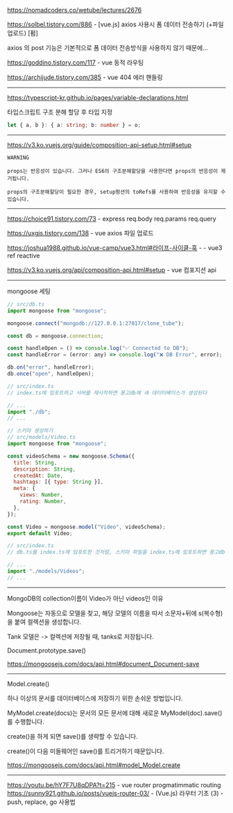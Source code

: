 https://nomadcoders.co/wetube/lectures/2676

https://solbel.tistory.com/886 - [vue.js] axios 사용시 폼 데이터 전송하기 (+파일 업로드) [펌]

axios 의 post 기능은 기본적으로 폼 데이터 전송방식을 사용하지 않기 때문에...

https://goddino.tistory.com/117 - vue 동적 라우팅

https://archijude.tistory.com/385 - vue 404 에러 핸들링

---

https://typescript-kr.github.io/pages/variable-declarations.html

타입스크립트 구조 분해 할당 후 타입 지정

```typescript
let { a, b }: { a: string; b: number } = o;
```

---

https://v3.ko.vuejs.org/guide/composition-api-setup.html#setup

```
WARNING

props는 반응성이 있습니다. 그러나 ES6의 구조분해할당을 사용한다면 props의 반응성이 제거됩니다.

props의 구조분해할당이 필요한 경우, setup펑션의 toRefs를 사용하여 반응성을 유지할 수 있습니다.
```

---

https://choice91.tistory.com/73 - express req.body req.params req.query

https://uxgjs.tistory.com/138 - vue axios 파일 업로드

https://joshua1988.github.io/vue-camp/vue3.html#라이프-사이클-훅 - - vue3 ref reactive

https://v3.ko.vuejs.org/api/composition-api.html#setup - vue 컴포지션 api

---

mongoose 세팅

```javascript
// src/db.ts
import mongoose from "mongoose";

mongoose.connect("mongodb://127.0.0.1:27017/clone_tube");

const db = mongoose.connection;

const handleOpen = () => console.log("✅ Connected to DB");
const handleError = (error: any) => console.log("❌ DB Error", error);

db.on("error", handleError);
db.once("open", handleOpen);
```

```javascript
// src/index.ts
// index.ts에 임포트하고 서버를 재시작하면 몽고db에 새 데이터베이스가 생성된다

// ...
import "./db";
// ...
```

```javascript
// 스키마 생성하기
// src/models/Video.ts
import mongoose from "mongoose";

const videoSchema = new mongoose.Schema({
  title: String,
  description: String,
  createdAt: Date,
  hashtags: [{ type: String }],
  meta: {
    views: Number,
    rating: Number,
  },
});

const Video = mongoose.model("Video", videoSchema);
export default Video;
```

```javascript
// src/index.ts
// db.ts를 index.ts에 임포트한 것처럼, 스키마 파일을 index.ts에 임포트하면 몽고db에 컬렉션이 자동으로 생성된다

// ...
import "./models/Videos";
// ...
```

---

MongoDB의 collection이름이 Video가 아닌 videos인 이유

Mongoose는 자동으로 모델을 찾고, 해당 모델의 이름을 따서 소문자+뒤에 s(복수형)을 붙여 컬렉션을 생성합니다.

Tank 모델은 -> 컬렉션에 저장될 때, tanks로 저장됩니다.

Document.prototype.save()

https://mongoosejs.com/docs/api.html#document_Document-save

---

Model.create()

하나 이상의 문서를 데이터베이스에 저장하기 위한 손쉬운 방법입니다.

MyModel.create(docs)는 문서의 모든 문서에 대해 새로운 MyModel(doc).save()를 수행합니다.

create()을 하게 되면 save()를 생략할 수 있습니다.

create()이 다음 미들웨어인 save()를 트리거하기 때문입니다.

https://mongoosejs.com/docs/api.html#model_Model.create

---

https://youtu.be/hY7F7U8qDPA?t=215 - vue router progmatimmatic routing
https://sunny921.github.io/posts/vuejs-router-03/ - (Vue.js) 라우터 기초 (3) - push, replace, go 사용법
